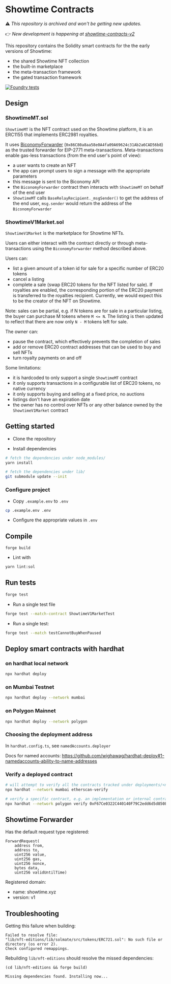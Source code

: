 # Showtime Contracts

⚠️ _This repository is archived and won't be getting new updates._

👉 _New development is happening at [showtime-contracts-v2](https://github.com/showtime-xyz/showtime-contracts-v2)_

This repository contains the Solidity smart contracts for the the early versions of Showtime:
- the shared Showtime NFT collection
- the built-in marketplace
- the meta-transaction framework
- the gated transaction framework

[![Foundry tests](https://github.com/showtime-xyz/smart-contracts-private/actions/workflows/ci.yml/badge.svg?branch=main)](https://github.com/showtime-xyz/smart-contracts-private/actions/workflows/ci.yml)

## Design

### ShowtimeMT.sol

`ShowtimeMT` is the NFT contract used on the Showtime platform, it is an ERC1155 that implements ERC2981 royalties.

It uses [BiconomyForwarder](https://docs.biconomy.io/misc/contract-addresses) (`0x86C80a8aa58e0A4fa09A69624c31Ab2a6CAD56b8`) as the trusted forwarder for EIP-2771 meta-transactions. Meta-transactions enable gas-less transactions (from the end user's point of view):

-   a user wants to create an NFT
-   the app can prompt users to sign a message with the appropriate parameters
-   this message is sent to the Biconomy API
-   the `BiconomyForwarder` contract then interacts with `ShowtimeMT` on behalf of the end user
-   `ShowtimeMT` calls `BaseRelayRecipient._msgSender()` to get the address of the end user, `msg.sender` would return the address of the `BiconomyForwarder`

### ShowtimeV1Market.sol

`ShowtimeV1Market` is the marketplace for Showtime NFTs.

Users can either interact with the contract directly or through meta-transactions using the `BiconomyForwarder` method described above.

Users can:

-   list a given amount of a token id for sale for a specific number of ERC20 tokens
-   cancel a listing
-   complete a sale (swap ERC20 tokens for the NFT listed for sale). If royalties are enabled, the corresponding portion of the ERC20 payment is transferred to the royalties recipient. Currently, we would expect this to be the creator of the NFT on Showtime.

Note: sales can be partial, e.g. if N tokens are for sale in a particular listing, the buyer can purchase M tokens where `M <= N`. The listing is then updated to reflect that there are now only `N - M` tokens left for sale.

The owner can:

-   pause the contract, which effectively prevents the completion of sales
-   add or remove ERC20 contract addresses that can be used to buy and sell NFTs
-   turn royalty payments on and off

Some limitations:

-   it is hardcoded to only support a single `ShowtimeMT` contract
-   it only supports transactions in a configurable list of ERC20 tokens, no native currency
-   it only supports buying and selling at a fixed price, no auctions
-   listings don't have an expiration date
-   the owner has no control over NFTs or any other balance owned by the `ShowtimeV1Market` contract


## Getting started

-   Clone the repository

-   Install dependencies

```sh
# fetch the dependencies under node_modules/
yarn install

# fetch the dependencies under lib/
git submodule update --init
```

### Configure project

-   Copy `.example.env` to `.env`

```sh
cp .example.env .env
```

-   Configure the appropriate values in `.env`

## Compile

```
forge build
```

-   Lint with

```sh
yarn lint:sol
```

## Run tests

```sh
forge test
```

-   Run a single test file

```sh
forge test --match-contract ShowtimeV1MarketTest
```

-   Run a single test:

```sh
forge test --match testCannotBuyWhenPaused
```

## Deploy smart contracts with hardhat

### on hardhat local network

```sh
npx hardhat deploy
```

### on Mumbai Testnet

```sh
npx hardhat deploy --network mumbai
```

### on Polygon Mainnet

```sh
npx hardhat deploy --network polygon
```

### Choosing the deployment address

In `hardhat.config.ts`, see `namedAccounts.deployer`

Docs for named accounts: https://github.com/wighawag/hardhat-deploy#1-namedaccounts-ability-to-name-addresses

### Verify a deployed contract

```sh
# will attempt to verify all the contracts tracked under deployments/<network>
npx hardhat --network mumbai etherscan-verify
```

```sh
# verify a specific contract, e.g. an implementation or internal contract
npx hardhat --network polygon verify 0xF67Ce0322C440140F79C2edd6d5d850EAdC39ab5
```

## Showtime Forwarder

Has the default request type registered:

```
ForwardRequest(
    address from,
    address to,
    uint256 value,
    uint256 gas,
    uint256 nonce,
    bytes data,
    uint256 validUntilTime)
```

Registered domain:
- name: showtime.xyz
- version: v1


## Troubleshooting

Getting this failure when building:

```
Failed to resolve file:
"lib/nft-editions/lib/solmate/src/tokens/ERC721.sol": No such file or directory (os error 2).
Check configured remappings.
```

Rebuilding `lib/nft-editions` should resolve the missed dependencies:

```
(cd lib/nft-editions && forge build)

Missing dependencies found. Installing now...
```
